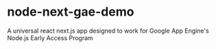 # node-next-gae-demo
A universal react next.js app designed to work for Google App Engine's Node.js Early Access Program
